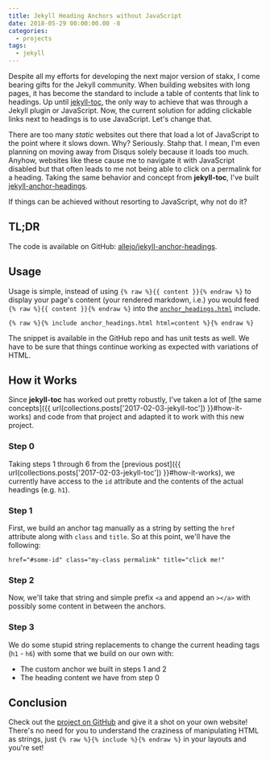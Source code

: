 ```yaml
---
title: Jekyll Heading Anchors without JavaScript
date: 2018-05-29 00:00:00.00 -8
categories:
  - projects
tags:
  - jekyll
---
```


Despite all my efforts for developing the next major version of stakx, I come bearing gifts for the Jekyll community. When building websites with long pages, it has become the standard to include a table of contents that link to headings. Up until [jekyll-toc](https://github.com/allejo/jekyll-toc), the only way to achieve that was through a Jekyll plugin or JavaScript. Now, the current solution for adding clickable links next to headings is to use JavaScript. Let's change that.

There are too many _static_ websites out there that load a lot of JavaScript to the point where it slows down. Why? Seriously. Stahp that. I mean, I'm even planning on moving away from Disqus solely because it loads too much. Anyhow, websites like these cause me to navigate it with JavaScript disabled but that often leads to me not being able to click on a permalink for a heading. Taking the same behavior and concept from **jekyll-toc**, I've built [jekyll-anchor-headings](https://github.com/allejo/jekyll-anchor-headings).

If things can be achieved without resorting to JavaScript, why not do it?

## TL;DR

The code is available on GitHub: [allejo/jekyll-anchor-headings](https://github.com/allejo/jekyll-anchor-headings).

## Usage

Usage is simple, instead of using `{% raw %}{{ content }}{% endraw %}` to display your page's content (your rendered markdown, i.e.) you would feed `{% raw %}{{ content }}{% endraw %}` into the [`anchor_headings.html`](https://github.com/allejo/jekyll-anchor-headings/blob/master/_includes/anchor_headings.html) include.

```twig
{% raw %}{% include anchor_headings.html html=content %}{% endraw %}
```

The snippet is available in the GitHub repo and has unit tests as well. We have to be sure that things continue working as expected with variations of HTML.

## How it Works

Since **jekyll-toc** has worked out pretty robustly, I've taken a lot of [the same concepts]({{ url(collections.posts['2017-02-03-jekyll-toc']) }}#how-it-works) and code from that project and adapted it to work with this new project.

### Step 0

Taking steps 1 through 6 from the [previous post]({{ url(collections.posts['2017-02-03-jekyll-toc']) }}#how-it-works), we currently have access to the `id` attribute and the contents of the actual headings (e.g. `h1`).

### Step 1

First, we build an anchor tag manually as a string by setting the `href` attribute along with `class` and `title`. So at this point, we'll have the following:

```text
href="#some-id" class="my-class permalink" title="click me!"
```

### Step 2

Now, we'll take that string and simple prefix `<a` and append an `></a>` with possibly some content in between the anchors.

### Step 3

We do some stupid string replacements to change the current heading tags (`h1` - `h6`) with some that we build on our own with:

- The custom anchor we built in steps 1 and 2
- The heading content we have from step 0

## Conclusion

Check out the [project on GitHub](https://github.com/allejo/jekyll-anchor-headings) and give it a shot on your own website! There's no need for you to understand the craziness of manipulating HTML as strings, just `{% raw %}{% include %}{% endraw %}` in your layouts and you're set!
